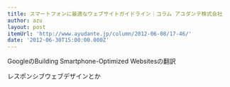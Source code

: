 ```yaml
---
title: スマートフォンに最適なウェブサイトガイドライン｜コラム アユダンテ株式会社
author: azu
layout: post
itemUrl: 'http://www.ayudante.jp/column/2012-06-08/17-46/'
date: '2012-06-30T15:00:00.000Z'
---
```

GoogleのBuilding Smartphone-Optimized Websitesの翻訳

レスポンシブウェブデザインとか
